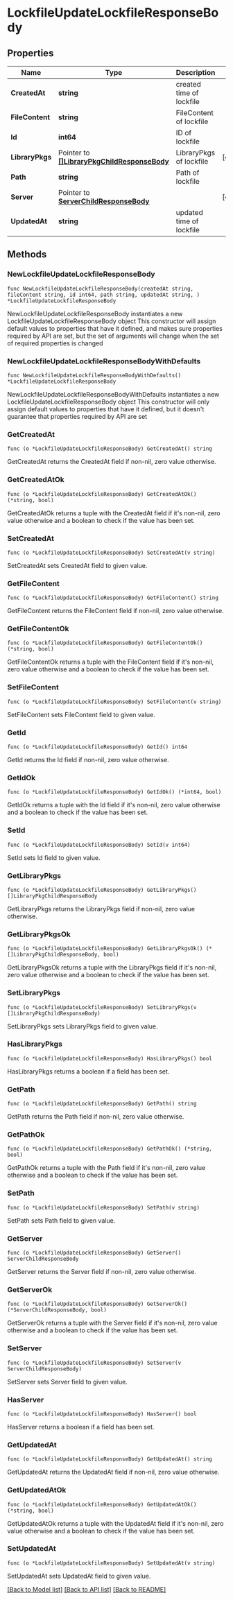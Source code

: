 # LockfileUpdateLockfileResponseBody

## Properties

Name | Type | Description | Notes
------------ | ------------- | ------------- | -------------
**CreatedAt** | **string** | created time of lockfile | 
**FileContent** | **string** | FileContent of lockfile | 
**Id** | **int64** | ID of lockfile | 
**LibraryPkgs** | Pointer to [**[]LibraryPkgChildResponseBody**](LibraryPkgChildResponseBody.md) | LibraryPkgs of lockfile | [optional] 
**Path** | **string** | Path of lockfile | 
**Server** | Pointer to [**ServerChildResponseBody**](ServerChildResponseBody.md) |  | [optional] 
**UpdatedAt** | **string** | updated time of lockfile | 

## Methods

### NewLockfileUpdateLockfileResponseBody

`func NewLockfileUpdateLockfileResponseBody(createdAt string, fileContent string, id int64, path string, updatedAt string, ) *LockfileUpdateLockfileResponseBody`

NewLockfileUpdateLockfileResponseBody instantiates a new LockfileUpdateLockfileResponseBody object
This constructor will assign default values to properties that have it defined,
and makes sure properties required by API are set, but the set of arguments
will change when the set of required properties is changed

### NewLockfileUpdateLockfileResponseBodyWithDefaults

`func NewLockfileUpdateLockfileResponseBodyWithDefaults() *LockfileUpdateLockfileResponseBody`

NewLockfileUpdateLockfileResponseBodyWithDefaults instantiates a new LockfileUpdateLockfileResponseBody object
This constructor will only assign default values to properties that have it defined,
but it doesn't guarantee that properties required by API are set

### GetCreatedAt

`func (o *LockfileUpdateLockfileResponseBody) GetCreatedAt() string`

GetCreatedAt returns the CreatedAt field if non-nil, zero value otherwise.

### GetCreatedAtOk

`func (o *LockfileUpdateLockfileResponseBody) GetCreatedAtOk() (*string, bool)`

GetCreatedAtOk returns a tuple with the CreatedAt field if it's non-nil, zero value otherwise
and a boolean to check if the value has been set.

### SetCreatedAt

`func (o *LockfileUpdateLockfileResponseBody) SetCreatedAt(v string)`

SetCreatedAt sets CreatedAt field to given value.


### GetFileContent

`func (o *LockfileUpdateLockfileResponseBody) GetFileContent() string`

GetFileContent returns the FileContent field if non-nil, zero value otherwise.

### GetFileContentOk

`func (o *LockfileUpdateLockfileResponseBody) GetFileContentOk() (*string, bool)`

GetFileContentOk returns a tuple with the FileContent field if it's non-nil, zero value otherwise
and a boolean to check if the value has been set.

### SetFileContent

`func (o *LockfileUpdateLockfileResponseBody) SetFileContent(v string)`

SetFileContent sets FileContent field to given value.


### GetId

`func (o *LockfileUpdateLockfileResponseBody) GetId() int64`

GetId returns the Id field if non-nil, zero value otherwise.

### GetIdOk

`func (o *LockfileUpdateLockfileResponseBody) GetIdOk() (*int64, bool)`

GetIdOk returns a tuple with the Id field if it's non-nil, zero value otherwise
and a boolean to check if the value has been set.

### SetId

`func (o *LockfileUpdateLockfileResponseBody) SetId(v int64)`

SetId sets Id field to given value.


### GetLibraryPkgs

`func (o *LockfileUpdateLockfileResponseBody) GetLibraryPkgs() []LibraryPkgChildResponseBody`

GetLibraryPkgs returns the LibraryPkgs field if non-nil, zero value otherwise.

### GetLibraryPkgsOk

`func (o *LockfileUpdateLockfileResponseBody) GetLibraryPkgsOk() (*[]LibraryPkgChildResponseBody, bool)`

GetLibraryPkgsOk returns a tuple with the LibraryPkgs field if it's non-nil, zero value otherwise
and a boolean to check if the value has been set.

### SetLibraryPkgs

`func (o *LockfileUpdateLockfileResponseBody) SetLibraryPkgs(v []LibraryPkgChildResponseBody)`

SetLibraryPkgs sets LibraryPkgs field to given value.

### HasLibraryPkgs

`func (o *LockfileUpdateLockfileResponseBody) HasLibraryPkgs() bool`

HasLibraryPkgs returns a boolean if a field has been set.

### GetPath

`func (o *LockfileUpdateLockfileResponseBody) GetPath() string`

GetPath returns the Path field if non-nil, zero value otherwise.

### GetPathOk

`func (o *LockfileUpdateLockfileResponseBody) GetPathOk() (*string, bool)`

GetPathOk returns a tuple with the Path field if it's non-nil, zero value otherwise
and a boolean to check if the value has been set.

### SetPath

`func (o *LockfileUpdateLockfileResponseBody) SetPath(v string)`

SetPath sets Path field to given value.


### GetServer

`func (o *LockfileUpdateLockfileResponseBody) GetServer() ServerChildResponseBody`

GetServer returns the Server field if non-nil, zero value otherwise.

### GetServerOk

`func (o *LockfileUpdateLockfileResponseBody) GetServerOk() (*ServerChildResponseBody, bool)`

GetServerOk returns a tuple with the Server field if it's non-nil, zero value otherwise
and a boolean to check if the value has been set.

### SetServer

`func (o *LockfileUpdateLockfileResponseBody) SetServer(v ServerChildResponseBody)`

SetServer sets Server field to given value.

### HasServer

`func (o *LockfileUpdateLockfileResponseBody) HasServer() bool`

HasServer returns a boolean if a field has been set.

### GetUpdatedAt

`func (o *LockfileUpdateLockfileResponseBody) GetUpdatedAt() string`

GetUpdatedAt returns the UpdatedAt field if non-nil, zero value otherwise.

### GetUpdatedAtOk

`func (o *LockfileUpdateLockfileResponseBody) GetUpdatedAtOk() (*string, bool)`

GetUpdatedAtOk returns a tuple with the UpdatedAt field if it's non-nil, zero value otherwise
and a boolean to check if the value has been set.

### SetUpdatedAt

`func (o *LockfileUpdateLockfileResponseBody) SetUpdatedAt(v string)`

SetUpdatedAt sets UpdatedAt field to given value.



[[Back to Model list]](../README.md#documentation-for-models) [[Back to API list]](../README.md#documentation-for-api-endpoints) [[Back to README]](../README.md)


